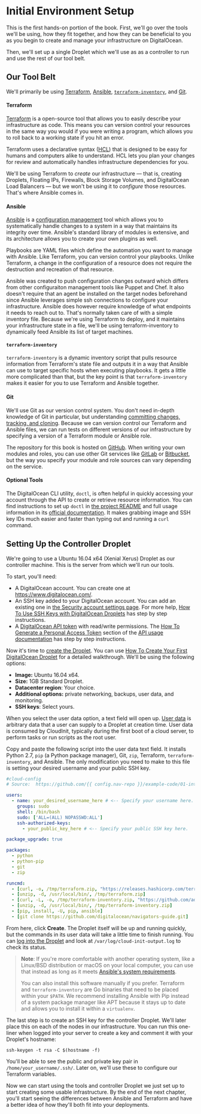 # Initial Environment Setup

This is the first hands-on portion of the book. First, we'll go over the tools we'll be using, how they fit together, and how they can be beneficial to you as you begin to create and manage your infrastructure on DigitalOcean.

Then, we'll set up a single Droplet which we'll use as as a controller to run and use the rest of our tool belt. 

## Our Tool Belt

We'll primarily be using [Terraform](https://www.terraform.io), [Ansible](https://www.ansible.com), [`terraform-inventory`](https://github.com/adammck/terraform-inventory), and [Git](https://git-scm.com).

#### Terraform

[Terraform](https://www.digitalocean.com/community/tutorials/how-to-use-terraform-with-digitalocean) is a open-source tool that allows you to easily describe your infrastructure as code. This means you can version control your resources in the same way you would if you were writing a program, which allows you to roll back to a working state if you hit an error.

Terraform uses a declarative syntax ([HCL](https://github.com/hashicorp/hcl)) that is designed to be easy for humans and computers alike to understand. HCL lets you plan your changes for review and automatically handles infrastructure dependencies for you. 

We'll be using Terraform to *create* our infrastructure — that is, creating Droplets, Floating IPs, Firewalls, Block Storage Volumes, and DigitalOcean Load Balancers — but we won't be using it to *configure* those resources. That's where Ansible comes in.

#### Ansible

[Ansible](https://www.digitalocean.com/community/tutorials/configuration-management-101-writing-ansible-playbooks) is a [configuration management](https://www.digitalocean.com/community/tutorials/an-introduction-to-configuration-management) tool which allows you to systematically handle changes to a system in a way that maintains its integrity over time. Ansible's standard library of modules is extensive, and its architecture allows you to create your own plugins as well.

Playbooks are YAML files which define the automation you want to manage with Ansible. Like Terraform, you can version control your playbooks. Unlike Terraform, a change in the configuration of a resource does not require the destruction and recreation of that resource.

Ansible was created to push configuration changes outward which differs from other configuraiton management tools like  Puppet and Chef. It also doesn't require that an agent be installed on the target nodes beforehand since Ansible leverages simple ssh connections to configure your infrastructure. Ansible does however require knowledge of what endpoints it needs to reach out to. That's normally taken care of with a simple inventory file. Because we're using Terraform to deploy, and it maintains your infrastructure state in a file, we'll be using terraform-inventory to dynamically feed Ansible its list of target machines.

<!-- TODO: ansible modules overview, specific modules for DO; ansible isn't stateful like puppet, so don't make snowflakes; ansible + ansible-doc are user friendly. https://twitter.com/laserllama/status/976135074117808129 -->

#### `terraform-inventory`

`terraform-inventory` is a dynamic inventory script that pulls resource information from Terraform's state file and outputs it in a way that Ansible can use to target specific hosts when executing playbooks. It gets a little more complicated than that, but the key point is that `terraform-inventory` makes it easier for you to use Terraform and Ansible together.

#### Git

We'll use Git as our version control system. You don't need in-depth knowledge of Git in particular, but understanding [committing changes, tracking, and cloning](https://www.digitalocean.com/community/tutorial_series/introduction-to-git-installation-usage-and-branches). Because we can version control our Terraform and Ansible files, we can run tests on different versions of our infrastructure by specifying a version of a Terraform module or Ansible role.

The repository for this book is hosted on [GitHub](https://github.com). When writing your own modules and roles, you can use other Git services like [GitLab](https://gitlab.com) or [Bitbucket](https://bitbucket.org), but the way you specify your module and role sources can vary depending on the service.

#### Optional Tools

The DigitalOcean CLI utility, `doctl`, is often helpful in quickly accessing your account through the API to create or retrieve resource information. You can find instructions to set up `doctl` in [the project README](https://github.com/digitalocean/doctl) and full usage information in its [official documentation](https://www.digitalocean.com/community/tutorials/how-to-use-doctl-the-official-digitalocean-command-line-client). It makes grabbing image and SSH key IDs much easier and faster than typing out and running a `curl` command.


## Setting Up the Controller Droplet

We're going to use a Ubuntu 16.04 x64 (Xenial Xerus) Droplet as our controller machine. This is the server from which we'll run our tools.

To start, you'll need:

* A DigitalOcean account. You can create one at https://www.digitalocean.com/.
* An SSH key added to your DigitalOcean account. You can add an existing one in [the Security account settings page](https://cloud.digitalocean.com/settings/security). For more help, [How To Use SSH Keys with DigitalOcean Droplets](https://www.digitalocean.com/community/tutorials/how-to-use-ssh-keys-with-digitalocean-droplets) has step by step instructions.
* A [DigitalOcean API token](https://cloud.digitalocean.com/settings/api/tokens) with read/write permissions.  The [How To Generate a Personal Access Token](https://www.digitalocean.com/community/tutorials/how-to-use-the-digitalocean-api-v2#how-to-generate-a-personal-access-token) section of the [API usage documentation](https://www.digitalocean.com/community/tutorials/how-to-use-the-digitalocean-api-v2) has step by step instructions.


Now it's time to [create the Droplet](https://cloud.digitalocean.com/droplets/new). You can use [How To Create Your First DigitalOcean Droplet](https://www.digitalocean.com/community/tutorials/how-to-create-your-first-digitalocean-droplet) for a detailed walkthrough. We'll be using the following options:

* **Image:** Ubuntu 16.04 x64.
* **Size:** 1GB Standard Droplet.
* **Datacenter region**: Your choice.
* **Additional options:** private networking, backups, user data, and monitoring.
* **SSH keys**: Select yours.

When you select the user data option, a text field will open up. [User data](https://www.digitalocean.com/community/tutorials/an-introduction-to-droplet-metadata) is arbitrary data that a user can supply to a Droplet at creation time. User data is consumed by CloudInit, typically during the first boot of a cloud server, to perform tasks or run scripts as the root user.

Copy and paste the following script into the user data text field. It installs Python 2.7, `pip` (a Python package manager), Git, `zip`, Terraform, `terraform-inventory`, and Ansible. The only modification you need to make to this file is setting your desired username and your public SSH key.

```yaml
#cloud-config
# Source:  https://github.com/{{ config.nav-repo }}/example-code/01-intro/ch03/cloud-config.yaml

users:
  - name: your_desired_username_here # <-- Specify your username here.
    groups: sudo
    shell: /bin/bash
    sudo: ['ALL=(ALL) NOPASSWD:ALL']
    ssh-authorized-keys:
      - your_public_key_here # <-- Specify your public SSH key here.

package_upgrade: true

packages:
  - python
  - python-pip
  - git
  - zip

runcmd:
  - [curl, -o, /tmp/terraform.zip, "https://releases.hashicorp.com/terraform/0.11.3/terraform_0.11.3_linux_amd64.zip"]
  - [unzip, -d, /usr/local/bin/, /tmp/terraform.zip]
  - [curl, -L, -o, /tmp/terraform-inventory.zip, "https://github.com/adammck/terraform-inventory/releases/download/v0.7-pre/terraform-inventory_v0.7-pre_linux_amd64.zip"]
  - [unzip, -d, /usr/local/bin/, /tmp/terraform-inventory.zip]
  - [pip, install, -U, pip, ansible]
  - [git clone https://github.com/digitalocean/navigators-guide.git]
```

From here, click **Create**. The Droplet itself will be up and running quickly, but the commands in its user data will take a little time to finish running. You can [log into the Droplet](https://www.digitalocean.com/community/tutorials/how-to-create-your-first-digitalocean-droplet#step-10-%E2%80%94-logging-in-to-the-droplet) and look at `/var/log/cloud-init-output.log` to check its status.

> **Note**: If you're more comfortable with another operating system, like a Linux/BSD distribution or macOS on your local computer, you can use that instead as long as it meets [Ansible's system requirements](http://docs.ansible.com/ansible/latest/installation_guide/intro_installation.html#control-machine-requirements).
>
> You can also install this software manually if you prefer. Terraform and `terraform-inventory` are Go binaries that need to be placed within your `$PATH`. We recommend installing Ansible with Pip instead of a system package manager like APT because it stays up to date and allows you to install it within a `virtualenv`.

The last step is to create an SSH key for the controller Droplet. We'll later place this on each of the nodes in our infrastructure. You can run this one-liner when logged into your server to create a key and comment it with your Droplet's hostname:

```
ssh-keygen -t rsa -C $(hostname -f)
```

You'll be able to see the public and private key pair in `/home/your_username/.ssh/`. Later on, we'll use these to configure our Terraform variables.

Now we can start using the tools and controller Droplet we just set up to start creating some usable infrastructure. By the end of the next chapter, you'll start seeing the differences between Ansible and Terraform and have a better idea of how they'll both fit into your deployments.
